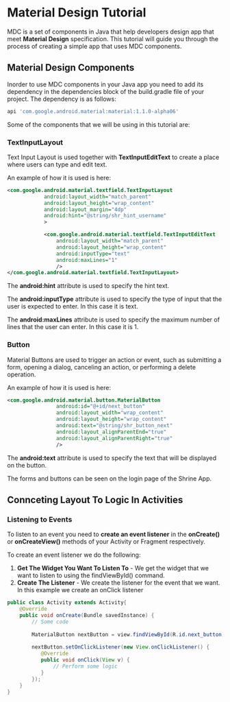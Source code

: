 # Material Design Tutorial
MDC is a set of components in Java that help developers design app that meet **Material Design** specification. This tutorial will guide you through the process of creating a simple app that uses MDC components.

## Material Design Components
Inorder to use MDC components in your Java app you need to add its dependency in the dependencies block of the build.gradle file of your project. The dependency is as follows:
```gradle
api 'com.google.android.material:material:1.1.0-alpha06'
```

Some of the components that we will be using in this tutorial are:

### TextInputLayout
Text Input Layout is used together with **TextInputEditText** to create a place where users can type and edit text.

An example of how it is used is here:
```xml
<com.google.android.material.textfield.TextInputLayout
            android:layout_width="match_parent"
            android:layout_height="wrap_content"
            android:layout_margin="4dp"
            android:hint="@string/shr_hint_username"
            >

            <com.google.android.material.textfield.TextInputEditText
                android:layout_width="match_parent"
                android:layout_height="wrap_content"
                android:inputType="text"
                android:maxLines="1"
                />
</com.google.android.material.textfield.TextInputLayout>
```
The **android:hint** attribute is used to specify the hint text.

The **android:inputType** attribute is used to specify the type of input that the user is expected to enter. In this case it is text.

The **android:maxLines** attribute is used to specify the maximum number of lines that the user can enter. In this case it is 1.

### Button
Material Buttons are used to trigger an action or event, such as submitting a form, opening a dialog, canceling an action, or performing a delete operation.

An example of how it is used is here:
```xml
<com.google.android.material.button.MaterialButton
                android:id="@+id/next_button"
                android:layout_width="wrap_content"
                android:layout_height="wrap_content"
                android:text="@string/shr_button_next"
                android:layout_alignParentEnd="true"
                android:layout_alignParentRight="true"
                />
```
The **android:text** attribute is used to specify the text that will be displayed on the button.

The forms and buttons can be seen on the login page of the Shrine App.

## Connceting Layout To Logic In Activities
### Listening to Events
To listen to an event you need to **create an event listener** in the **onCreate()** or **onCreateView()** methods of your Activity or Fragment respectively.

To create an event listener we do the following:
1. **Get The Widget You Want To Listen To** - We get the widget that we want to listen to using the findViewById() command. 
2. **Create The Listener** - We create the listener for the event that we want. In this example we create an onClick listener
```java
public class Activity extends Activity{
    @Override
    public void onCreate(Bundle savedInstance) {
        // Some code
        
        MaterialButton nextButton = view.findViewById(R.id.next_button);
        
        nextButton.setOnClickListener(new View.onClickListener() {
           @Override
           public void onClick(View v) {
               // Perform some logic
           } 
        });
    }
}
```